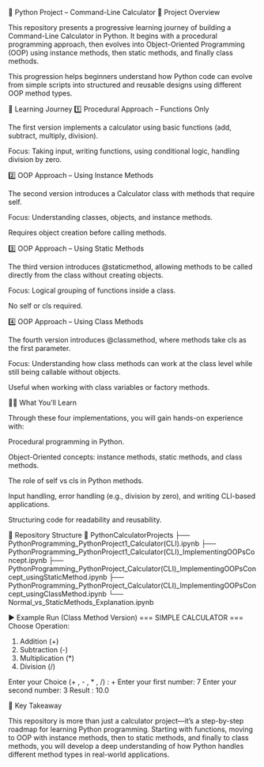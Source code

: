 🧮 Python Project – Command-Line Calculator
📌 Project Overview

This repository presents a progressive learning journey of building a Command-Line Calculator in Python. It begins with a procedural programming approach, then evolves into Object-Oriented Programming (OOP) using instance methods, then static methods, and finally class methods.

This progression helps beginners understand how Python code can evolve from simple scripts into structured and reusable designs using different OOP method types.

🚀 Learning Journey
1️⃣ Procedural Approach – Functions Only

The first version implements a calculator using basic functions (add, subtract, multiply, division).

Focus: Taking input, writing functions, using conditional logic, handling division by zero.

2️⃣ OOP Approach – Using Instance Methods

The second version introduces a Calculator class with methods that require self.

Focus: Understanding classes, objects, and instance methods.

Requires object creation before calling methods.

3️⃣ OOP Approach – Using Static Methods

The third version introduces @staticmethod, allowing methods to be called directly from the class without creating objects.

Focus: Logical grouping of functions inside a class.

No self or cls required.

4️⃣ OOP Approach – Using Class Methods

The fourth version introduces @classmethod, where methods take cls as the first parameter.

Focus: Understanding how class methods can work at the class level while still being callable without objects.

Useful when working with class variables or factory methods.

🧑‍💻 What You’ll Learn

Through these four implementations, you will gain hands-on experience with:

Procedural programming in Python.

Object-Oriented concepts: instance methods, static methods, and class methods.

The role of self vs cls in Python methods.

Input handling, error handling (e.g., division by zero), and writing CLI-based applications.

Structuring code for readability and reusability.

📂 Repository Structure
📁 PythonCalculatorProjects
 ├── PythonProgramming_PythonProject1_Calculator(CLI).ipynb
 ├── PythonProgramming_PythonProject1_Calculator(CLI)_ImplementingOOPsConcept.ipynb
 ├── PythonProgramming_PythonProject_Calculator(CLI)_ImplementingOOPsConcept_usingStaticMethod.ipynb
 ├── PythonProgramming_PythonProject_Calculator(CLI)_ImplementingOOPsConcept_usingClassMethod.ipynb
 └── Normal_vs_StaticMethods_Explanation.ipynb

▶️ Example Run (Class Method Version)
=== SIMPLE CALCULATOR ===
 Choose Operation:
 1. Addition (+)
 2. Subtraction (-)
 3. Multiplication (*)
 4. Division (/)

 Enter your Choice (+ , - , * , /) : +
 Enter your first number: 7
 Enter your second number: 3
 Result :  10.0

🔑 Key Takeaway

This repository is more than just a calculator project—it’s a step-by-step roadmap for learning Python programming. Starting with functions, moving to OOP with instance methods, then to static methods, and finally to class methods, you will develop a deep understanding of how Python handles different method types in real-world applications.
